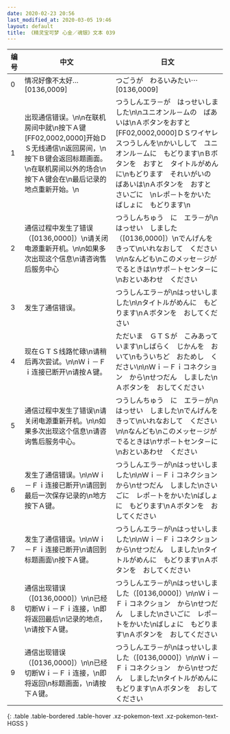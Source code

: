 ```yaml
---
date: 2020-02-23 20:56
last_modified_at: 2020-03-05 19:46
layout: default
title: 《精灵宝可梦 心金／魂银》文本 039
---
```

| 编号 | 中文 | 日文 |
| ---- | ---- | ---- |
| 0 | 情况好像不太好…[0136,0009] | つごうが　わるいみたい⋯　[0136,0009] |
| 1 | 出现通信错误。\n\n在联机房间中就\n按下Ａ键[FF02,0002,0000]开始ＤＳ无线通信\n返回房间，\n按下Ｂ键会返回标题画面。\n在联机房间以外的场合\n按下Ａ键会在\n最后记录的地点重新开始。\n | つうしんエラ－が　はっせいしました\n\nユニオンル－ムの　ばあいは\nＡボタンをおすと　[FF02,0002,0000]ＤＳワイヤレスつうしんを\nかいしして　ユニオンル－ムに　もどります\nＢボタンを　おすと　タイトルがめんに\nもどります　それいがいの　ばあいは\nＡボタンを　おすと　さいごに　\nレポ－トをかいた　ばしょに　もどります\n |
| 2 | 通信过程中发生了错误（[0136,0000]）\n请关闭电源重新开机。\n\n如果多次出现这个信息\n请咨询售后服务中心 | つうしんちゅう　に　エラ－が\nはっせい　しました（[0136,0000]）\nでんげんを　きって\nいれなおして　ください\n\nなんども\nこのメッセ－ジが　でるときは\nサポ－トセンタ－に\nおといあわせ　ください |
| 3 | 发生了通信错误。 | つうしんエラ－が\nはっせいしました\n\nタイトルがめんに　もどります\nＡボタンを　おしてください |
| 4 | 现在ＧＴＳ线路忙碌\n请稍后再次尝试。\n\nＷｉ－Ｆｉ连接已断开\n请按Ａ键。 | ただいま　ＧＴＳが　こみあっています\nしばらく　じかんを　おいて\nもういちど　おためし　ください\n\nＷｉ－Ｆｉコネクション　から\nせつだん　しました\nＡボタンを　おしてください |
| 5 | 通信过程中发生了错误\n请关闭电源重新开机。\n\n如果多次出现这个信息\n请咨询售后服务中心。 | つうしんちゅう　に　エラ－が\nはっせい　しました\nでんげんを　きって\nいれなおして　ください\n\nなんども\nこのメッセ－ジが　でるときは\nサポ－トセンタ－に\nおといあわせ　ください |
| 6 | 发生了通信错误。\n\nＷｉ－Ｆｉ连接已断开\n请回到最后一次保存记录的\n地方按下Ａ键。 | つうしんエラ－が\nはっせいしました\n\nＷｉ－Ｆｉコネクション　から\nせつだん　しました\nさいごに　レポ－トをかいた\nばしょに　もどります\nＡボタンを　おしてください |
| 7 | 发生了通信错误。\n\nＷｉ－Ｆｉ连接已断开\n请回到标题画面\n按下Ａ键。 | つうしんエラ－が\nはっせいしました\n\nＷｉ－Ｆｉコネクション　から\nせつだん　しました\nタイトルがめんに　もどります\nＡボタンを　おしてください |
| 8 | 通信出现错误（[0136,0000]）\n\n已经切断Ｗｉ－Ｆｉ连接，\n即将返回最后\n记录的地点，\n请按下Ａ键。 | つうしんエラ－が\nはっせいしました（[0136,0000]）\n\nＷｉ－Ｆｉコネクション　から\nせつだん　しました\nさいごに　レポ－トをかいた\nばしょに　もどります\nＡボタンを　おしてください |
| 9 | 通信出现错误（[0136,0000]）\n\n已经切断Ｗｉ－Ｆｉ连接，\n即将返回\n标题画面，\n请按下Ａ键。 | つうしんエラ－が\nはっせいしました（[0136,0000]）\n\nＷｉ－Ｆｉコネクション　から\nせつだん　しました\nタイトルがめんに　もどります\nＡボタンを　おしてください |
{: .table .table-bordered .table-hover .xz-pokemon-text .xz-pokemon-text-HGSS }